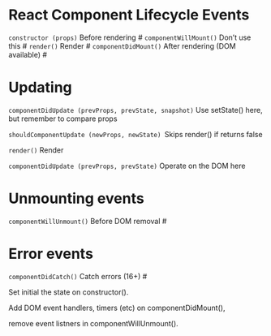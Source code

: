 # React Component Lifecycle Events


`constructor (props)` Before rendering #
`componentWillMount()`	Don’t use this #
`render()`	Render #
`componentDidMount()`	After rendering (DOM available) #

# Updating
`componentDidUpdate (prevProps, prevState, snapshot)`	Use setState() here, but remember to compare props

`shouldComponentUpdate (newProps, newState)	`Skips render() if returns false

`render()`	Render

`componentDidUpdate (prevProps, prevState)`	Operate on the DOM here

# Unmounting events
`componentWillUnmount()`	Before DOM removal #

# Error events 

`componentDidCatch()`	Catch errors (16+) #



Set initial the state on constructor(). 

Add DOM event handlers, timers (etc) on componentDidMount(),  

remove event listners in componentWillUnmount().